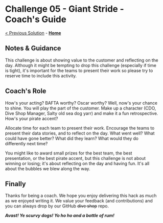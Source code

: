 # Challenge 05 - Giant Stride - Coach's Guide

[< Previous Solution](./Solution-04.md) - **[Home](./README.md)**

## Notes & Guidance

This challenge is about showing value to the customer and reflecting on the day. Although it might be tempting to drop this challenge (especially if time is tight), it's important for the teams to present their work so please try to reserve time to include this activity.

## Coach's Role

How's your acting? BAFTA worthy? Oscar worthy? Well, now's your chance to shine. You will play the part of the customer. Make up a character (CDO, Dive Shop Manager, Salty old sea dog yarr) and make it a fun retrospective. How's your pirate accent?

Allocate time for each team to present their work. Encourage the teams to present their data stories, and to reflect on the day. What went well? What could have gone better? What did they learn? What would they do differently next time?

You might like to award small prizes for the best team, the best presentation, or the best pirate accent, but this challenge is not about winning or losing; it's about reflecting on the day and having fun. It's all about the bubbles we blew along the way.

## Finally

Thanks for being a coach. We hope you enjoy delivering this hack as much as we enjoyed writing it. We value your feedback (and contributions) and you can always drop by our GitHub ~~dive shop~~ repo.

___Avast! Ye scurvy dogs! Yo ho ho and a bottle of rum!___
